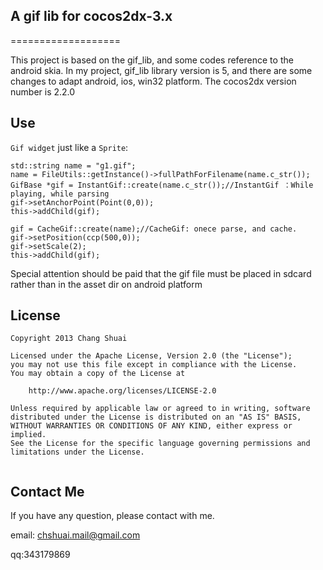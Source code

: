 ## A gif lib for cocos2dx-3.x
===================

This project is based on the gif_lib, and some codes reference to the android skia.
In my project, gif_lib library version is 5, and there are some changes to adapt android, ios, win32 platform.
The cocos2dx version number is 2.2.0 


## Use 
`Gif widget` just like a `Sprite`:

	std::string name = "g1.gif";
	name = FileUtils::getInstance()->fullPathForFilename(name.c_str());
	GifBase *gif = InstantGif::create(name.c_str());//InstantGif ：While playing, while parsing
	gif->setAnchorPoint(Point(0,0));
	this->addChild(gif);
	
	gif = CacheGif::create(name);//CacheGif: onece parse, and cache.
	gif->setPosition(ccp(500,0));
	gif->setScale(2);
	this->addChild(gif);
	
Special attention should be paid that the gif file must be placed in sdcard rather than in the asset dir on android platform

## License

```
Copyright 2013 Chang Shuai

Licensed under the Apache License, Version 2.0 (the "License");
you may not use this file except in compliance with the License.
You may obtain a copy of the License at

    http://www.apache.org/licenses/LICENSE-2.0

Unless required by applicable law or agreed to in writing, software
distributed under the License is distributed on an "AS IS" BASIS,
WITHOUT WARRANTIES OR CONDITIONS OF ANY KIND, either express or implied.
See the License for the specific language governing permissions and
limitations under the License.
    
```

## Contact Me

 If you have any question, please contact with me.
 
 email: chshuai.mail@gmail.com
 
 qq:343179869

